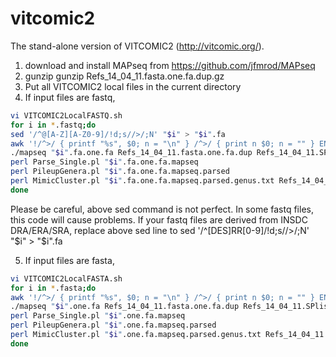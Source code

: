 # vitcomic2
The stand-alone version of VITCOMIC2 (http://vitcomic.org/).

1. download and install MAPseq from https://github.com/jfmrod/MAPseq
2. gunzip
gunzip Refs_14_04_11.fasta.one.fa.dup.gz
3. Put all VITCOMIC2 local files in the current directory
4. If input files are fastq,

```bash
vi VITCOMIC2LocalFASTQ.sh
for i in *.fastq;do
sed '/^@[A-Z][A-Z0-9]/!d;s//>/;N' "$i" > "$i".fa
awk '!/^>/ { printf "%s", $0; n = "\n" } /^>/ { print n $0; n = "" } END { printf "%s", n }' "$i".fa > "$i".fa.one.fa
./mapseq "$i".fa.one.fa Refs_14_04_11.fasta.one.fa.dup Refs_14_04_11.SPlist.Pro.txt.mapseq > "$i".fa.one.fa.mapseq
perl Parse_Single.pl "$i".fa.one.fa.mapseq
perl PileupGenera.pl "$i".fa.one.fa.mapseq.parsed
perl MimicCluster.pl "$i".fa.one.fa.mapseq.parsed.genus.txt Refs_14_04_11.SPlist.Pro.txt
done
```
Please be careful, above sed command is not perfect.
In some fastq files, this code will cause problems.
If your fastq files are derived from INSDC DRA/ERA/SRA, 
replace above sed line to
sed '/^[DES]RR[0-9]/!d;s//>/;N' "$i" > "$i".fa


5. If input files are fasta,
```bash
vi VITCOMIC2LocalFASTA.sh
for i in *.fasta;do
awk '!/^>/ { printf "%s", $0; n = "\n" } /^>/ { print n $0; n = "" } END { printf "%s", n }' "$i" > "$i".one.fa
./mapseq "$i".one.fa Refs_14_04_11.fasta.one.fa.dup Refs_14_04_11.SPlist.Pro.txt.mapseq > "$i".one.fa.mapseq
perl Parse_Single.pl "$i".one.fa.mapseq
perl PileupGenera.pl "$i".one.fa.mapseq.parsed
perl MimicCluster.pl "$i".one.fa.mapseq.parsed.genus.txt Refs_14_04_11.SPlist.Pro.txt
done
```
